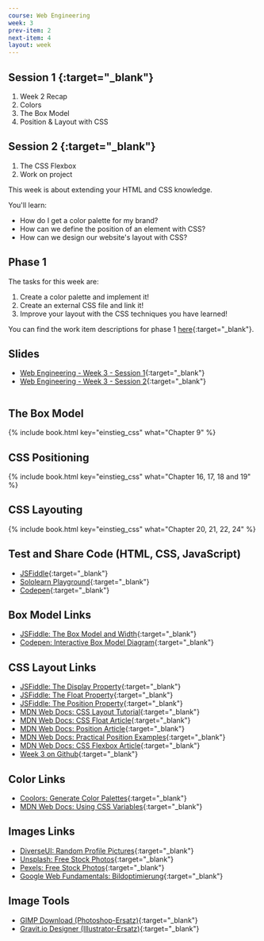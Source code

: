 ```yaml
---
course: Web Engineering
week: 3
prev-item: 2
next-item: 4
layout: week
---
```

<!-- activities -->

## Session 1 [<iron-icon class="agenda-icon" icon="my-icons:slides"></iron-icon>](https://s3.amazonaws.com/nicolas.meseth/winf-slides/Web+Engineering/Week+3/03-01+Web+Engineering+-+CSS+II.pdf){:target="_blank"}

1. Week 2 Recap
2. Colors
3. The Box Model
4. Position & Layout with CSS

## Session 2 [<iron-icon class="agenda-icon" icon="my-icons:slides"></iron-icon>](https://s3.amazonaws.com/nicolas.meseth/winf-slides/Web+Engineering/Week+3/03-02+Web+Engineering+-+Flexbox.pdf){:target="_blank"}

1. The CSS Flexbox
2. Work on project

<!-- end-activities -->

<!-- content -->
This week is about extending your HTML and CSS knowledge.

You'll learn:

- How do I get a color palette for my brand?
- How can we define the position of an element with CSS?
- How can we design our website's layout with CSS?

<!-- end-content -->

<!-- project -->
## Phase 1

The tasks for this week are:

1. Create a color palette and implement it!
2. Create an external CSS file and link it!
3. Improve your layout with the CSS techniques you have learned!

You can find the work item descriptions for phase 1 [here](https://s3.amazonaws.com/nicolas.meseth/winf-slides/Web+Engineering/Project/Web+Engineering+-+Project+Phase+1+-+Work+Items.pdf){:target="_blank"}.

<!-- end-project -->

<!-- reading -->
## Slides
- [Web Engineering - Week 3 - Session 1](https://s3.amazonaws.com/nicolas.meseth/winf-slides/Web+Engineering/Week+3/03-01+Web+Engineering+-+CSS+II.pdf){:target="_blank"}
- [Web Engineering - Week 3 - Session 2](https://s3.amazonaws.com/nicolas.meseth/winf-slides/Web+Engineering/Week+3/03-02+Web+Engineering+-+Flexbox.pdf){:target="_blank"}


<div style="display: inline-block"> 
<h2>The Box Model</h2>
    {% include book.html key="einstieg_css" what="Chapter 9" %}

<h2>CSS Positioning</h2>
    {% include book.html key="einstieg_css" what="Chapter 16, 17, 18 and 19" %}

<h2>CSS Layouting</h2>
    {% include book.html key="einstieg_css" what="Chapter 20, 21, 22, 24" %}
</div>

## Test and Share Code (HTML, CSS, JavaScript)
- [JSFiddle](https://jsfiddle.net){:target="_blank"}
- [Sololearn Playground](https://code.sololearn.com/){:target="_blank"}
- [Codepen](https://codepen.io/){:target="_blank"}

## Box Model Links
- [JSFiddle: The Box Model and Width](https://jsfiddle.net/nmeseth/bejt4yya/){:target="_blank"}
- [Codepen: Interactive Box Model Diagram](https://codepen.io/carolineartz/full/ogVXZj){:target="_blank"}

## CSS Layout Links
- [JSFiddle: The Display Property](https://jsfiddle.net/nmeseth/rgczm283/){:target="_blank"}
- [JSFiddle: The Float Property](https://jsfiddle.net/nmeseth/vvquzuyn/){:target="_blank"}
- [JSFiddle: The Position Property](https://jsfiddle.net/nmeseth/440ew5qb/){:target="_blank"}
- [MDN Web Docs: CSS Layout Tutorial](https://developer.mozilla.org/en-US/docs/Learn/CSS/CSS_layout){:target="_blank"}
- [MDN Web Docs: CSS Float Article](https://developer.mozilla.org/en-US/docs/Learn/CSS/CSS_layout/Floats){:target="_blank"}
- [MDN Web Docs: Position Article](https://developer.mozilla.org/en-US/docs/Learn/CSS/CSS_layout/Positioning){:target="_blank"}
- [MDN Web Docs: Practical Position Examples](https://developer.mozilla.org/en-US/docs/Learn/CSS/CSS_layout/Practical_positioning_examples){:target="_blank"}
- [MDN Web Docs: CSS Flexbox Article](https://developer.mozilla.org/en-US/docs/Learn/CSS/CSS_layout/Flexbox){:target="_blank"}
- [Week 3 on Github](https://github.com/winf-hsos/webengineering/tree/master/week03){:target="_blank"}

## Color Links
- [Coolors: Generate Color Palettes](https://coolors.co/app){:target="_blank"}
- [MDN Web Docs: Using CSS Variables](https://developer.mozilla.org/en-US/docs/Web/CSS/Using_CSS_variables){:target="_blank"}

## Images Links
- [DiverseUI: Random Profile Pictures](https://diverseui.com/){:target="_blank"}
- [Unsplash: Free Stock Photos](https://unsplash.com/){:target="_blank"}
- [Pexels: Free Stock Photos](https://www.pexels.com/){:target="_blank"}
- [Google Web Fundamentals: Bildoptimierung](https://developers.google.com/web/fundamentals/performance/optimizing-content-efficiency/image-optimization){:target="_blank"}

## Image Tools
- [GIMP Download (Photoshop-Ersatz)](https://www.gimp.org/downloads/){:target="_blank"}
- [Gravit.io Designer (Illustrator-Ersatz)](https://gravit.io/){:target="_blank"}
 
<!-- end-reading -->